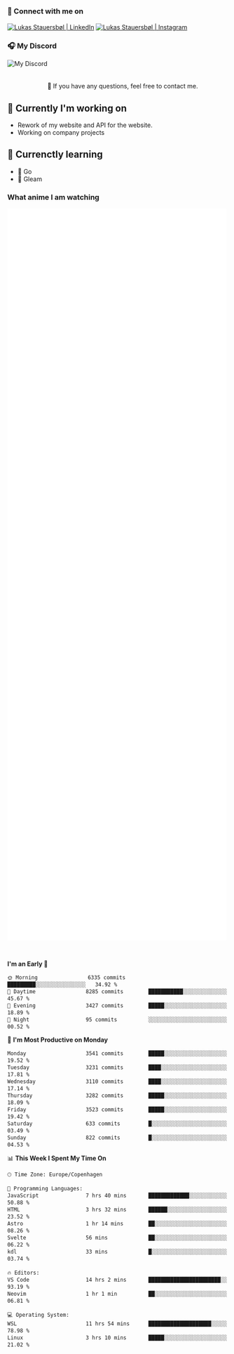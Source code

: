 ### 🔗 Connect with me on
<a href="https://www.instagram.com/lukas_stauersbol" target="_blank"><img align="center" src="https://raw.githubusercontent.com/stauersbol/stauersbol/main/images/instagram.svg" alt="Lukas Stauersbøl | LinkedIn" width="30px"/></a>
<a href="https://www.linkedin.com/in/lukas-stauersbol/" target="_blank"><img align="center" src="https://raw.githubusercontent.com/stauersbol/stauersbol/main/images/linkedin.svg" alt="Lukas Stauersbøl | Instagram" width="30px"/></a>

<p align="center">
 <h3>🎧 My Discord</h3>
 <img align="left" height="55px" src="https://discord.c99.nl/widget/theme-2/147806323323568128.png" alt="My Discord" />
</p>

<br/>
<br/>
<br/>
💬 If you have any questions, feel free to contact me.

## 🔭 Currently I'm working on
- Rework of my website and API for the website.
- Working on company projects
 
## 🌱 Currenctly learning
- 💙 Go
- 💜 Gleam

### What anime I am watching
<a href="https://anilist.co/user/slashiy/" align="center"><img align="center" width="500px" src="metrics.plugin.personal.anilist.svg" /></a>

<br/>

<!--START_SECTION:waka-->
**I'm an Early 🐤** 

```text
🌞 Morning                6335 commits        █████████░░░░░░░░░░░░░░░░   34.92 % 
🌆 Daytime                8285 commits        ███████████░░░░░░░░░░░░░░   45.67 % 
🌃 Evening                3427 commits        █████░░░░░░░░░░░░░░░░░░░░   18.89 % 
🌙 Night                  95 commits          ░░░░░░░░░░░░░░░░░░░░░░░░░   00.52 % 
```
📅 **I'm Most Productive on Monday** 

```text
Monday                   3541 commits        █████░░░░░░░░░░░░░░░░░░░░   19.52 % 
Tuesday                  3231 commits        ████░░░░░░░░░░░░░░░░░░░░░   17.81 % 
Wednesday                3110 commits        ████░░░░░░░░░░░░░░░░░░░░░   17.14 % 
Thursday                 3282 commits        █████░░░░░░░░░░░░░░░░░░░░   18.09 % 
Friday                   3523 commits        █████░░░░░░░░░░░░░░░░░░░░   19.42 % 
Saturday                 633 commits         █░░░░░░░░░░░░░░░░░░░░░░░░   03.49 % 
Sunday                   822 commits         █░░░░░░░░░░░░░░░░░░░░░░░░   04.53 % 
```


📊 **This Week I Spent My Time On** 

```text
🕑︎ Time Zone: Europe/Copenhagen

💬 Programming Languages: 
JavaScript               7 hrs 40 mins       █████████████░░░░░░░░░░░░   50.88 % 
HTML                     3 hrs 32 mins       ██████░░░░░░░░░░░░░░░░░░░   23.52 % 
Astro                    1 hr 14 mins        ██░░░░░░░░░░░░░░░░░░░░░░░   08.26 % 
Svelte                   56 mins             ██░░░░░░░░░░░░░░░░░░░░░░░   06.22 % 
kdl                      33 mins             █░░░░░░░░░░░░░░░░░░░░░░░░   03.74 % 

🔥 Editors: 
VS Code                  14 hrs 2 mins       ███████████████████████░░   93.19 % 
Neovim                   1 hr 1 min          ██░░░░░░░░░░░░░░░░░░░░░░░   06.81 % 

💻 Operating System: 
WSL                      11 hrs 54 mins      ████████████████████░░░░░   78.98 % 
Linux                    3 hrs 10 mins       █████░░░░░░░░░░░░░░░░░░░░   21.02 % 
```


<!--END_SECTION:waka-->
